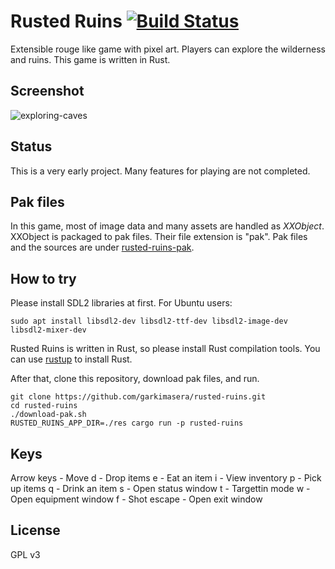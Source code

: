 # Rusted Ruins [![Build Status](https://travis-ci.org/garkimasera/rusted-ruins.svg?branch=master)](https://travis-ci.org/garkimasera/rusted-ruins)
Extensible rouge like game with pixel art. Players can explore the wilderness and ruins.
This game is written in Rust.

## Screenshot
![exploring-caves](https://github.com/garkimasera/rusted-ruins/blob/master/screenshots/exploring-ruin.png)

## Status
This is a very early project. Many features for playing are not completed.

## Pak files
In this game, most of image data and many assets are handled as *XXObject*.
XXObject is packaged to pak files. Their file extension is "pak".
Pak files and the sources are under [rusted-ruins-pak](https://github.com/garkimasera/rusted-ruins-pak).

## How to try
Please install SDL2 libraries at first.
For Ubuntu users:
```shell
sudo apt install libsdl2-dev libsdl2-ttf-dev libsdl2-image-dev libsdl2-mixer-dev
```

Rusted Ruins is written in Rust, so please install Rust compilation tools. You can use [rustup](https://www.rustup.rs/) to install Rust.

After that, clone this repository, download pak files, and run.

```shell
git clone https://github.com/garkimasera/rusted-ruins.git
cd rusted-ruins
./download-pak.sh
RUSTED_RUINS_APP_DIR=./res cargo run -p rusted-ruins
```

## Keys

Arrow keys - Move
d - Drop items
e - Eat an item
i - View inventory
p - Pick up items
q - Drink an item
s - Open status window
t - Targettin mode
w - Open equipment window
f - Shot
escape - Open exit window

## License
GPL v3
